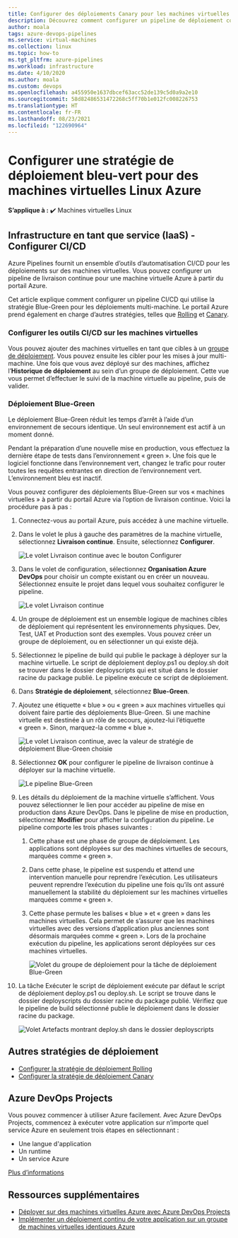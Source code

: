 ```yaml
---
title: Configurer des déploiements Canary pour les machines virtuelles Linux Azure
description: Découvrez comment configurer un pipeline de déploiement continu (CD). Ce pipeline met à jour un groupe de machines virtuelles Linux Azure à l’aide de la stratégie de déploiement Blue-Green.
author: moala
tags: azure-devops-pipelines
ms.service: virtual-machines
ms.collection: linux
ms.topic: how-to
ms.tgt_pltfrm: azure-pipelines
ms.workload: infrastructure
ms.date: 4/10/2020
ms.author: moala
ms.custom: devops
ms.openlocfilehash: a455950e1637dbcef63acc52de139c5d0a9a2e10
ms.sourcegitcommit: 58d82486531472268c5ff70b1e012fc008226753
ms.translationtype: HT
ms.contentlocale: fr-FR
ms.lasthandoff: 08/23/2021
ms.locfileid: "122690964"
---
```

# <a name="configure-the-blue-green-deployment-strategy-for-azure-linux-virtual-machines"></a>Configurer une stratégie de déploiement bleu-vert pour des machines virtuelles Linux Azure

**S’applique à :** :heavy_check_mark: Machines virtuelles Linux 

## <a name="infrastructure-as-a-service-iaas---configure-cicd"></a>Infrastructure en tant que service (IaaS) - Configurer CI/CD

Azure Pipelines fournit un ensemble d’outils d’automatisation CI/CD pour les déploiements sur des machines virtuelles. Vous pouvez configurer un pipeline de livraison continue pour une machine virtuelle Azure à partir du portail Azure.

Cet article explique comment configurer un pipeline CI/CD qui utilise la stratégie Blue-Green pour les déploiements multi-machine. Le portail Azure prend également en charge d’autres stratégies, telles que [Rolling](./tutorial-devops-azure-pipelines-classic.md) et [Canary](./tutorial-azure-devops-canary-strategy.md).

### <a name="configure-cicd-on-virtual-machines"></a>Configurer les outils CI/CD sur les machines virtuelles

Vous pouvez ajouter des machines virtuelles en tant que cibles à un [groupe de déploiement](/azure/devops/pipelines/release/deployment-groups). Vous pouvez ensuite les cibler pour les mises à jour multi-machine. Une fois que vous avez déployé sur des machines, affichez l’**Historique de déploiement** au sein d’un groupe de déploiement. Cette vue vous permet d’effectuer le suivi de la machine virtuelle au pipeline, puis de valider.

### <a name="blue-green-deployments"></a>Déploiement Blue-Green

Le déploiement Blue-Green réduit les temps d’arrêt à l’aide d’un environnement de secours identique. Un seul environnement est actif à un moment donné.

Pendant la préparation d’une nouvelle mise en production, vous effectuez la dernière étape de tests dans l’environnement « green ». Une fois que le logiciel fonctionne dans l’environnement vert, changez le trafic pour router toutes les requêtes entrantes en direction de l’environnement vert. L’environnement bleu est inactif.

Vous pouvez configurer des déploiements Blue-Green sur vos « machines virtuelles » à partir du portail Azure via l’option de livraison continue. Voici la procédure pas à pas :

1. Connectez-vous au portail Azure, puis accédez à une machine virtuelle.
1. Dans le volet le plus à gauche des paramètres de la machine virtuelle, sélectionnez **Livraison continue**. Ensuite, sélectionnez **Configurer**.

   ![Le volet Livraison continue avec le bouton Configurer](media/tutorial-devops-azure-pipelines-classic/azure-devops-configure.png)

1. Dans le volet de configuration, sélectionnez **Organisation Azure DevOps** pour choisir un compte existant ou en créer un nouveau. Sélectionnez ensuite le projet dans lequel vous souhaitez configurer le pipeline.  

   ![Le volet Livraison continue](media/tutorial-devops-azure-pipelines-classic/azure-devops-rolling.png)

1. Un groupe de déploiement est un ensemble logique de machines cibles de déploiement qui représentent les environnements physiques. Dev, Test, UAT et Production sont des exemples. Vous pouvez créer un groupe de déploiement, ou en sélectionner un qui existe déjà.
1. Sélectionnez le pipeline de build qui publie le package à déployer sur la machine virtuelle. Le script de déploiement deploy.ps1 ou deploy.sh doit se trouver dans le dossier deployscripts qui est situé dans le dossier racine du package publié. Le pipeline exécute ce script de déploiement.
1. Dans **Stratégie de déploiement**, sélectionnez **Blue-Green**.
1. Ajoutez une étiquette « blue » ou « green » aux machines virtuelles qui doivent faire partie des déploiements Blue-Green. Si une machine virtuelle est destinée à un rôle de secours, ajoutez-lui l’étiquette « green ». Sinon, marquez-la comme « blue ».

   ![Le volet Livraison continue, avec la valeur de stratégie de déploiement Blue-Green choisie](media/tutorial-devops-azure-pipelines-classic/azure-devops-blue-green-configure.png)

1. Sélectionnez **OK** pour configurer le pipeline de livraison continue à déployer sur la machine virtuelle.

   ![Le pipeline Blue-Green](media/tutorial-devops-azure-pipelines-classic/azure-devops-blue-green-pipeline.png)

1. Les détails du déploiement de la machine virtuelle s’affichent. Vous pouvez sélectionner le lien pour accéder au pipeline de mise en production dans Azure DevOps. Dans le pipeline de mise en production, sélectionnez **Modifier** pour afficher la configuration du pipeline. Le pipeline comporte les trois phases suivantes :

   1. Cette phase est une phase de groupe de déploiement. Les applications sont déployées sur des machines virtuelles de secours, marquées comme « green ».
   1. Dans cette phase, le pipeline est suspendu et attend une intervention manuelle pour reprendre l’exécution. Les utilisateurs peuvent reprendre l’exécution du pipeline une fois qu’ils ont assuré manuellement la stabilité du déploiement sur les machines virtuelles marquées comme « green ».
   1. Cette phase permute les balises « blue » et « green » dans les machines virtuelles. Cela permet de s’assurer que les machines virtuelles avec des versions d’application plus anciennes sont désormais marquées comme « green ». Lors de la prochaine exécution du pipeline, les applications seront déployées sur ces machines virtuelles.

      ![Volet du groupe de déploiement pour la tâche de déploiement Blue-Green](media/tutorial-devops-azure-pipelines-classic/azure-devops-blue-green-tasks.png)

1. La tâche Exécuter le script de déploiement exécute par défaut le script de déploiement deploy.ps1 ou deploy.sh. Le script se trouve dans le dossier deployscripts du dossier racine du package publié. Vérifiez que le pipeline de build sélectionné publie le déploiement dans le dossier racine du package.

   ![Volet Artefacts montrant deploy.sh dans le dossier deployscripts](media/tutorial-deployment-strategy/package.png)

## <a name="other-deployment-strategies"></a>Autres stratégies de déploiement

- [Configurer la stratégie de déploiement Rolling](./tutorial-devops-azure-pipelines-classic.md)
- [Configurer la stratégie de déploiement Canary](./tutorial-azure-devops-canary-strategy.md)

## <a name="azure-devops-projects"></a>Azure DevOps Projects

Vous pouvez commencer à utiliser Azure facilement. Avec Azure DevOps Projects, commencez à exécuter votre application sur n’importe quel service Azure en seulement trois étapes en sélectionnant :

- Une langue d'application
- Un runtime
- Un service Azure

[Plus d’informations](https://azure.microsoft.com/features/devops-projects/)

## <a name="additional-resources"></a>Ressources supplémentaires

- [Déployer sur des machines virtuelles Azure avec Azure DevOps Projects](../../devops-project/azure-devops-project-vms.md)
- [Implémenter un déploiement continu de votre application sur un groupe de machines virtuelles identiques Azure](/azure/devops/pipelines/apps/cd/azure/deploy-azure-scaleset)